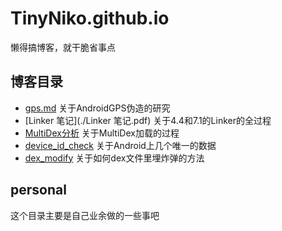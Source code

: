 # TinyNiko.github.io
懒得搞博客，就干脆省事点
## 博客目录
* [gps.md](./gps.md) 关于AndroidGPS伪造的研究
* [Linker 笔记](./Linker 笔记.pdf) 关于4.4和7.1的Linker的全过程
* [MultiDex分析](./MultiDex分析.md) 关于MultiDex加载的过程
* [device_id_check](./device_id_check.md) 关于Android上几个唯一的数据
* [dex_modify](./dex_modify.md) 关于如何dex文件里埋炸弹的方法



## personal
这个目录主要是自己业余做的一些事吧




